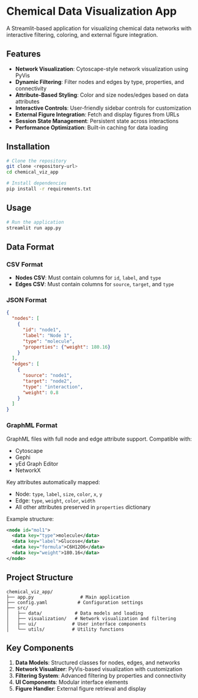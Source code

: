 # Chemical Data Visualization App

A Streamlit-based application for visualizing chemical data networks with interactive filtering, coloring, and external figure integration.

## Features

- **Network Visualization**: Cytoscape-style network visualization using PyVis
- **Dynamic Filtering**: Filter nodes and edges by type, properties, and connectivity
- **Attribute-Based Styling**: Color and size nodes/edges based on data attributes
- **Interactive Controls**: User-friendly sidebar controls for customization
- **External Figure Integration**: Fetch and display figures from URLs
- **Session State Management**: Persistent state across interactions
- **Performance Optimization**: Built-in caching for data loading

## Installation

```bash
# Clone the repository
git clone <repository-url>
cd chemical_viz_app

# Install dependencies
pip install -r requirements.txt
```

## Usage

```bash
# Run the application
streamlit run app.py
```

## Data Format

### CSV Format
- **Nodes CSV**: Must contain columns for `id`, `label`, and `type`
- **Edges CSV**: Must contain columns for `source`, `target`, and `type`

### JSON Format
```json
{
  "nodes": [
    {
      "id": "node1",
      "label": "Node 1",
      "type": "molecule",
      "properties": {"weight": 180.16}
    }
  ],
  "edges": [
    {
      "source": "node1",
      "target": "node2",
      "type": "interaction",
      "weight": 0.8
    }
  ]
}
```

### GraphML Format
GraphML files with full node and edge attribute support. Compatible with:
- Cytoscape
- Gephi
- yEd Graph Editor
- NetworkX

Key attributes automatically mapped:
- Node: `type`, `label`, `size`, `color`, `x`, `y`
- Edge: `type`, `weight`, `color`, `width`
- All other attributes preserved in `properties` dictionary

Example structure:
```xml
<node id="mol1">
  <data key="type">molecule</data>
  <data key="label">Glucose</data>
  <data key="formula">C6H12O6</data>
  <data key="weight">180.16</data>
</node>
```

## Project Structure

```
chemical_viz_app/
├── app.py                 # Main application
├── config.yaml           # Configuration settings
├── src/
│   ├── data/            # Data models and loading
│   ├── visualization/   # Network visualization and filtering
│   ├── ui/             # User interface components
│   └── utils/          # Utility functions
```

## Key Components

1. **Data Models**: Structured classes for nodes, edges, and networks
2. **Network Visualizer**: PyVis-based visualization with customization
3. **Filtering System**: Advanced filtering by properties and connectivity
4. **UI Components**: Modular interface elements
5. **Figure Handler**: External figure retrieval and display
